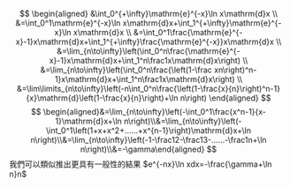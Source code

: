 
$$
\begin{aligned}
&\int_0^{+\infty}\mathrm{e}^{-x}\ln x\mathrm{d}x \\
&=\int_0^1\mathrm{e}^{-x}\ln x\mathrm{d}x+\int_1^{+\infty}\mathrm{e}^{-x}\ln x\mathrm{d}x \\
&=\int_0^1\frac{\mathrm{e}^{-x}-1}x\mathrm{d}x+\int_1^{+\infty}\frac{\mathrm{e}^{-x}}x\mathrm{d}x \\
&=\lim_{n\to\infty}\left(\int_0^n\frac{\mathrm{e}^{-x}-1}x\mathrm{d}x+\int_1^n\frac1x\mathrm{d}x\right) \\
&=\lim_{n\to\infty}\left(\int_0^n\frac{\left(1-\frac xn\right)^n-1}x\mathrm{d}x+\int_1^n\frac1x\mathrm{d}x\right) \\
&=\lim\limits_{n\to\infty}\left(-n\int_0^n\frac{\left(1-\frac{x}{n}\right)^n-1}{x}\mathrm{d}\left(1-\frac{x}{n}\right)+\ln n\right)
\end{aligned}
$$
$$
\begin{aligned}&=\lim_{n\to\infty}\left(-\int_0^1\frac{x^n-1}{x-1}\mathrm{d}x+\ln n\right)\\&=\lim_{n\to\infty}\left(-\int_0^1\left(1+x+x^2+......+x^{n-1}\right)\mathrm{d}x+\ln n\right)\\&=\lim_{n\to\infty}\left(-1-\frac12-\frac13-......-\frac1n+\ln n\right)\\&=-\gamma\end{aligned}
$$
我們可以類似推出更具有一般性的結果 $e^{-nx}\ln xdx=-\frac{\gamma+\ln n}n$
 
 
